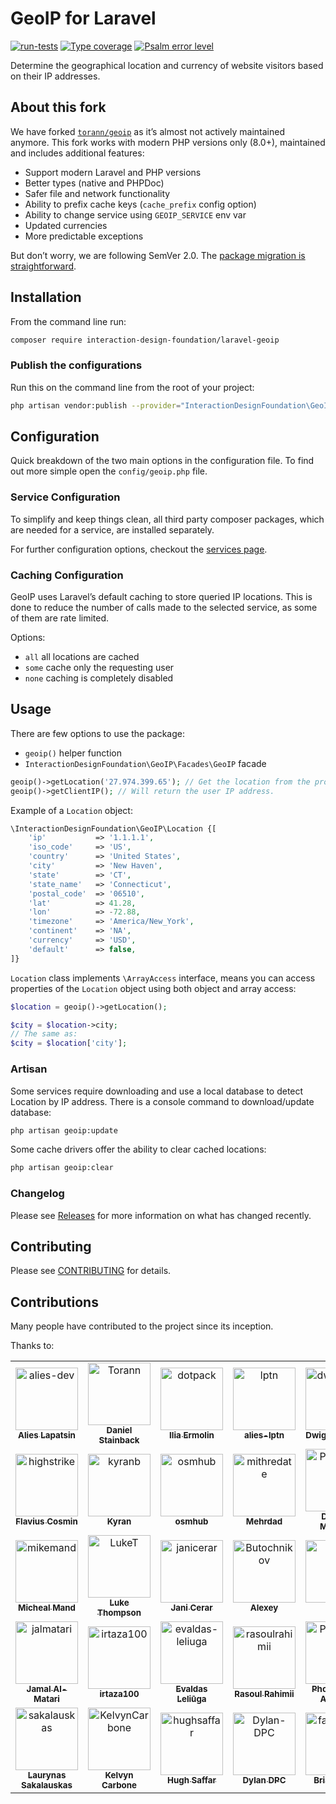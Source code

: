 # GeoIP for Laravel

[![run-tests](https://github.com/InteractionDesignFoundation/laravel-geoip/actions/workflows/run-tests.yml/badge.svg)](https://github.com/InteractionDesignFoundation/laravel-geoip/actions/workflows/run-tests.yml)
[![Type coverage](https://shepherd.dev/github/InteractionDesignFoundation/laravel-geoip/coverage.svg)](https://shepherd.dev/github/InteractionDesignFoundation/laravel-geoip)
[![Psalm error level](https://shepherd.dev/github/InteractionDesignFoundation/laravel-geoip/level.svg)](https://shepherd.dev/github/InteractionDesignFoundation/laravel-geoip)

Determine the geographical location and currency of website visitors based on their IP addresses.


## About this fork

We have forked [`torann/geoip`](https://github.com/Torann/laravel-geoip) as it’s almost not actively maintained anymore.
This fork works with modern PHP versions only (8.0+), maintained and includes additional features:
 - Support modern Laravel and PHP versions
 - Better types (native and PHPDoc)
 - Safer file and network functionality
 - Ability to prefix cache keys (`cache_prefix` config option)
 - Ability to change service using `GEOIP_SERVICE` env var
 - Updated currencies
 - More predictable exceptions

But don’t worry, we are following SemVer 2.0. The [package migration is straightforward](./docs/migration.md).


## Installation

From the command line run:

```sh
composer require interaction-design-foundation/laravel-geoip
```


### Publish the configurations

Run this on the command line from the root of your project:
```sh
php artisan vendor:publish --provider="InteractionDesignFoundation\GeoIP\GeoIPServiceProvider" --tag=config
```


## Configuration

Quick breakdown of the two main options in the configuration file.
To find out more simple open the `config/geoip.php` file.


### Service Configuration

To simplify and keep things clean, all third party composer packages, which are needed for a service, are installed separately.

For further configuration options, checkout the [services page](./docs/services.md).


### Caching Configuration

GeoIP uses Laravel’s default caching to store queried IP locations.
This is done to reduce the number of calls made to the selected service, as some of them are rate limited.

Options:
 - `all` all locations are cached
 - `some` cache only the requesting user
 - `none` caching is completely disabled


## Usage

There are few options to use the package:
 - `geoip()` helper function
 - `InteractionDesignFoundation\GeoIP\Facades\GeoIP` facade

```php
geoip()->getLocation('27.974.399.65'); // Get the location from the provided IP.
geoip()->getClientIP(); // Will return the user IP address.
```

Example of a `Location` object:
```php
\InteractionDesignFoundation\GeoIP\Location {[
    'ip'           => '1.1.1.1',
    'iso_code'     => 'US',
    'country'      => 'United States',
    'city'         => 'New Haven',
    'state'        => 'CT',
    'state_name'   => 'Connecticut',
    'postal_code'  => '06510',
    'lat'          => 41.28,
    'lon'          => -72.88,
    'timezone'     => 'America/New_York',
    'continent'    => 'NA',
    'currency'     => 'USD',
    'default'      => false,
]}
```

`Location` class implements `\ArrayAccess` interface, means you can access properties of the `Location` object using both object and array access:
```php
$location = geoip()->getLocation();

$city = $location->city;
// The same as:
$city = $location['city'];
```

### Artisan

Some services require downloading and use a local database to detect Location by IP address.
There is a console command to download/update database:
```sh
php artisan geoip:update
```

Some cache drivers offer the ability to clear cached locations:
```sh
php artisan geoip:clear
```

### Changelog

Please see [Releases](https://github.com/InteractionDesignFoundation/laravel-geoip/releases) for more information on what has changed recently.


## Contributing

Please see [CONTRIBUTING](.github/CONTRIBUTING.md) for details.


## Contributions

Many people have contributed to the project since its inception.

Thanks to:

<!-- readme: contributors -start -->
<table>
	<tbody>
		<tr>
            <td align="center">
                <a href="https://github.com/alies-dev">
                    <img src="https://avatars.githubusercontent.com/u/5278175?v=4" width="100;" alt="alies-dev"/>
                    <br />
                    <sub><b>Alies Lapatsin</b></sub>
                </a>
            </td>
            <td align="center">
                <a href="https://github.com/Torann">
                    <img src="https://avatars.githubusercontent.com/u/1406755?v=4" width="100;" alt="Torann"/>
                    <br />
                    <sub><b>Daniel Stainback</b></sub>
                </a>
            </td>
            <td align="center">
                <a href="https://github.com/dotpack">
                    <img src="https://avatars.githubusercontent.com/u/1175814?v=4" width="100;" alt="dotpack"/>
                    <br />
                    <sub><b>Ilia Ermolin</b></sub>
                </a>
            </td>
            <td align="center">
                <a href="https://github.com/lptn">
                    <img src="https://avatars.githubusercontent.com/u/150333538?v=4" width="100;" alt="lptn"/>
                    <br />
                    <sub><b>alies-lptn</b></sub>
                </a>
            </td>
            <td align="center">
                <a href="https://github.com/dwightwatson">
                    <img src="https://avatars.githubusercontent.com/u/1100408?v=4" width="100;" alt="dwightwatson"/>
                    <br />
                    <sub><b>Dwight Watson</b></sub>
                </a>
            </td>
            <td align="center">
                <a href="https://github.com/jessarcher">
                    <img src="https://avatars.githubusercontent.com/u/4977161?v=4" width="100;" alt="jessarcher"/>
                    <br />
                    <sub><b>Jess Archer</b></sub>
                </a>
            </td>
		</tr>
		<tr>
            <td align="center">
                <a href="https://github.com/highstrike">
                    <img src="https://avatars.githubusercontent.com/u/2379538?v=4" width="100;" alt="highstrike"/>
                    <br />
                    <sub><b>Flavius Cosmin</b></sub>
                </a>
            </td>
            <td align="center">
                <a href="https://github.com/kyranb">
                    <img src="https://avatars.githubusercontent.com/u/5426926?v=4" width="100;" alt="kyranb"/>
                    <br />
                    <sub><b>Kyran</b></sub>
                </a>
            </td>
            <td align="center">
                <a href="https://github.com/osmhub">
                    <img src="https://avatars.githubusercontent.com/u/13149318?v=4" width="100;" alt="osmhub"/>
                    <br />
                    <sub><b>osmhub</b></sub>
                </a>
            </td>
            <td align="center">
                <a href="https://github.com/mithredate">
                    <img src="https://avatars.githubusercontent.com/u/6016632?v=4" width="100;" alt="mithredate"/>
                    <br />
                    <sub><b>Mehrdad</b></sub>
                </a>
            </td>
            <td align="center">
                <a href="https://github.com/Pythagus">
                    <img src="https://avatars.githubusercontent.com/u/34168890?v=4" width="100;" alt="Pythagus"/>
                    <br />
                    <sub><b>Damien MOLINA</b></sub>
                </a>
            </td>
            <td align="center">
                <a href="https://github.com/rjp2525">
                    <img src="https://avatars.githubusercontent.com/u/1334865?v=4" width="100;" alt="rjp2525"/>
                    <br />
                    <sub><b>Reno Philibert</b></sub>
                </a>
            </td>
		</tr>
		<tr>
            <td align="center">
                <a href="https://github.com/mikemand">
                    <img src="https://avatars.githubusercontent.com/u/745184?v=4" width="100;" alt="mikemand"/>
                    <br />
                    <sub><b>Micheal Mand</b></sub>
                </a>
            </td>
            <td align="center">
                <a href="https://github.com/LukeT">
                    <img src="https://avatars.githubusercontent.com/u/2203091?v=4" width="100;" alt="LukeT"/>
                    <br />
                    <sub><b>Luke Thompson</b></sub>
                </a>
            </td>
            <td align="center">
                <a href="https://github.com/janicerar">
                    <img src="https://avatars.githubusercontent.com/u/29040621?v=4" width="100;" alt="janicerar"/>
                    <br />
                    <sub><b>Jani Cerar</b></sub>
                </a>
            </td>
            <td align="center">
                <a href="https://github.com/Butochnikov">
                    <img src="https://avatars.githubusercontent.com/u/4212297?v=4" width="100;" alt="Butochnikov"/>
                    <br />
                    <sub><b>Alexey</b></sub>
                </a>
            </td>
            <td align="center">
                <a href="https://github.com/ncla">
                    <img src="https://avatars.githubusercontent.com/u/5507083?v=4" width="100;" alt="ncla"/>
                    <br />
                    <sub><b>ncla</b></sub>
                </a>
            </td>
            <td align="center">
                <a href="https://github.com/acidjazz">
                    <img src="https://avatars.githubusercontent.com/u/967369?v=4" width="100;" alt="acidjazz"/>
                    <br />
                    <sub><b>kevin olson</b></sub>
                </a>
            </td>
		</tr>
		<tr>
            <td align="center">
                <a href="https://github.com/jalmatari">
                    <img src="https://avatars.githubusercontent.com/u/2941118?v=4" width="100;" alt="jalmatari"/>
                    <br />
                    <sub><b>Jamal Al-Matari</b></sub>
                </a>
            </td>
            <td align="center">
                <a href="https://github.com/irtaza100">
                    <img src="https://avatars.githubusercontent.com/u/34660777?v=4" width="100;" alt="irtaza100"/>
                    <br />
                    <sub><b>irtaza100</b></sub>
                </a>
            </td>
            <td align="center">
                <a href="https://github.com/evaldas-leliuga">
                    <img src="https://avatars.githubusercontent.com/u/1867113?v=4" width="100;" alt="evaldas-leliuga"/>
                    <br />
                    <sub><b>Evaldas Leliūga</b></sub>
                </a>
            </td>
            <td align="center">
                <a href="https://github.com/rasoulrahimii">
                    <img src="https://avatars.githubusercontent.com/u/24825810?v=4" width="100;" alt="rasoulrahimii"/>
                    <br />
                    <sub><b>Rasoul Rahimii</b></sub>
                </a>
            </td>
            <td align="center">
                <a href="https://github.com/PhoenixPeca">
                    <img src="https://avatars.githubusercontent.com/u/9730242?v=4" width="100;" alt="PhoenixPeca"/>
                    <br />
                    <sub><b>Phoenix Eve Aspacio</b></sub>
                </a>
            </td>
            <td align="center">
                <a href="https://github.com/lloricode">
                    <img src="https://avatars.githubusercontent.com/u/8251344?v=4" width="100;" alt="lloricode"/>
                    <br />
                    <sub><b>Lloric Mayuga Garcia</b></sub>
                </a>
            </td>
		</tr>
		<tr>
            <td align="center">
                <a href="https://github.com/sakalauskas">
                    <img src="https://avatars.githubusercontent.com/u/1455148?v=4" width="100;" alt="sakalauskas"/>
                    <br />
                    <sub><b>Laurynas Sakalauskas</b></sub>
                </a>
            </td>
            <td align="center">
                <a href="https://github.com/KelvynCarbone">
                    <img src="https://avatars.githubusercontent.com/u/5288360?v=4" width="100;" alt="KelvynCarbone"/>
                    <br />
                    <sub><b>Kelvyn Carbone</b></sub>
                </a>
            </td>
            <td align="center">
                <a href="https://github.com/hughsaffar">
                    <img src="https://avatars.githubusercontent.com/u/10440022?v=4" width="100;" alt="hughsaffar"/>
                    <br />
                    <sub><b>Hugh Saffar</b></sub>
                </a>
            </td>
            <td align="center">
                <a href="https://github.com/Dylan-DPC">
                    <img src="https://avatars.githubusercontent.com/u/99973273?v=4" width="100;" alt="Dylan-DPC"/>
                    <br />
                    <sub><b>Dylan DPC</b></sub>
                </a>
            </td>
            <td align="center">
                <a href="https://github.com/faustbrian">
                    <img src="https://avatars.githubusercontent.com/u/22145591?v=4" width="100;" alt="faustbrian"/>
                    <br />
                    <sub><b>Brian Faust</b></sub>
                </a>
            </td>
            <td align="center">
                <a href="https://github.com/Omranic">
                    <img src="https://avatars.githubusercontent.com/u/406705?v=4" width="100;" alt="Omranic"/>
                    <br />
                    <sub><b>Abdelrahman Omran</b></sub>
                </a>
            </td>
		</tr>
	<tbody>
</table>
<!-- readme: contributors -end -->